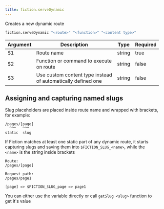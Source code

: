 ```yaml
---
title: fiction.serveDynamic
---
```

Creates a new dynamic route

```sh
fiction.serveDynamic "<route>" "<function>" "<content type>"
```

| Argument | Description | Type | Required |
| --- | --- | --- | --- |
| $1 | Route name | string | true |
| $2 | Function or command to execute on route | string | false |
| $3 | Use custom content type instead of automatically defined one | string | false |

## Assigning and capturing named slugs
Slug placeholders are placed inside route name and wrapped with brackets, for example:

```
/pages/[page]
  ^^^   ^^^
static  slug
```

If Fiction matches at least one static part of any dynamic route, it starts capturing slugs and saving them into `$FICTION_SLUG_<name>`, while the `<name>` is the string inside brackets

```
Route: 
/pages/[page]

Request path:
/pages/page1

[page] => $FICTION_SLUG_page => page1
```

You can either use the variable directly or call `getSlug <slug>` function to get it's value